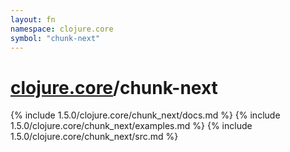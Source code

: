 ```yaml
---
layout: fn
namespace: clojure.core
symbol: "chunk-next"
---
```


# [clojure.core](../)/chunk-next

{% include 1.5.0/clojure.core/chunk_next/docs.md %}
{% include 1.5.0/clojure.core/chunk_next/examples.md %}
{% include 1.5.0/clojure.core/chunk_next/src.md %}

